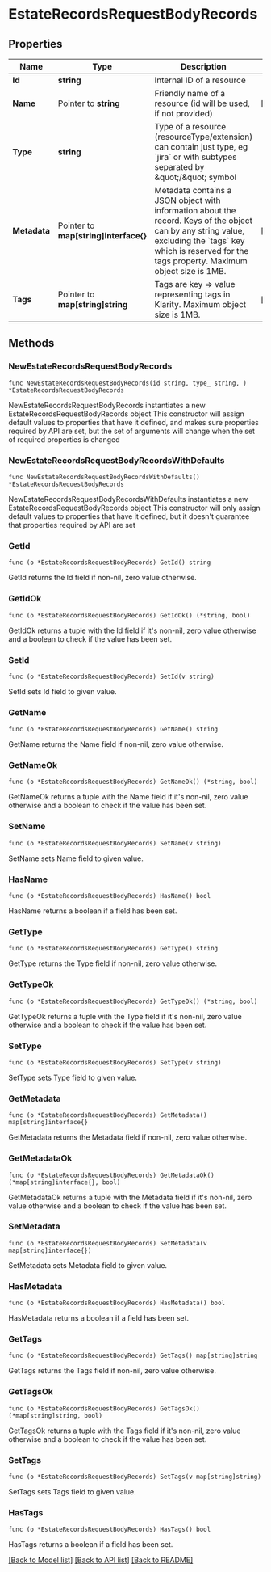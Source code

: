 # EstateRecordsRequestBodyRecords

## Properties

Name | Type | Description | Notes
------------ | ------------- | ------------- | -------------
**Id** | **string** | Internal ID of a resource | 
**Name** | Pointer to **string** | Friendly name of a resource (id will be used, if not provided) | [optional] 
**Type** | **string** | Type of a resource (resourceType/extension) can contain just type, eg &#x60;jira&#x60; or with subtypes separated by \&quot;/\&quot; symbol | 
**Metadata** | Pointer to **map[string]interface{}** | Metadata contains a JSON object with information about the record. Keys of the object can by any string value, excluding the &#x60;tags&#x60; key which is reserved for the tags property. Maximum object size is 1MB.  | [optional] 
**Tags** | Pointer to **map[string]string** | Tags are key &#x3D;&gt; value representing tags in Klarity. Maximum object size is 1MB. | [optional] 

## Methods

### NewEstateRecordsRequestBodyRecords

`func NewEstateRecordsRequestBodyRecords(id string, type_ string, ) *EstateRecordsRequestBodyRecords`

NewEstateRecordsRequestBodyRecords instantiates a new EstateRecordsRequestBodyRecords object
This constructor will assign default values to properties that have it defined,
and makes sure properties required by API are set, but the set of arguments
will change when the set of required properties is changed

### NewEstateRecordsRequestBodyRecordsWithDefaults

`func NewEstateRecordsRequestBodyRecordsWithDefaults() *EstateRecordsRequestBodyRecords`

NewEstateRecordsRequestBodyRecordsWithDefaults instantiates a new EstateRecordsRequestBodyRecords object
This constructor will only assign default values to properties that have it defined,
but it doesn't guarantee that properties required by API are set

### GetId

`func (o *EstateRecordsRequestBodyRecords) GetId() string`

GetId returns the Id field if non-nil, zero value otherwise.

### GetIdOk

`func (o *EstateRecordsRequestBodyRecords) GetIdOk() (*string, bool)`

GetIdOk returns a tuple with the Id field if it's non-nil, zero value otherwise
and a boolean to check if the value has been set.

### SetId

`func (o *EstateRecordsRequestBodyRecords) SetId(v string)`

SetId sets Id field to given value.


### GetName

`func (o *EstateRecordsRequestBodyRecords) GetName() string`

GetName returns the Name field if non-nil, zero value otherwise.

### GetNameOk

`func (o *EstateRecordsRequestBodyRecords) GetNameOk() (*string, bool)`

GetNameOk returns a tuple with the Name field if it's non-nil, zero value otherwise
and a boolean to check if the value has been set.

### SetName

`func (o *EstateRecordsRequestBodyRecords) SetName(v string)`

SetName sets Name field to given value.

### HasName

`func (o *EstateRecordsRequestBodyRecords) HasName() bool`

HasName returns a boolean if a field has been set.

### GetType

`func (o *EstateRecordsRequestBodyRecords) GetType() string`

GetType returns the Type field if non-nil, zero value otherwise.

### GetTypeOk

`func (o *EstateRecordsRequestBodyRecords) GetTypeOk() (*string, bool)`

GetTypeOk returns a tuple with the Type field if it's non-nil, zero value otherwise
and a boolean to check if the value has been set.

### SetType

`func (o *EstateRecordsRequestBodyRecords) SetType(v string)`

SetType sets Type field to given value.


### GetMetadata

`func (o *EstateRecordsRequestBodyRecords) GetMetadata() map[string]interface{}`

GetMetadata returns the Metadata field if non-nil, zero value otherwise.

### GetMetadataOk

`func (o *EstateRecordsRequestBodyRecords) GetMetadataOk() (*map[string]interface{}, bool)`

GetMetadataOk returns a tuple with the Metadata field if it's non-nil, zero value otherwise
and a boolean to check if the value has been set.

### SetMetadata

`func (o *EstateRecordsRequestBodyRecords) SetMetadata(v map[string]interface{})`

SetMetadata sets Metadata field to given value.

### HasMetadata

`func (o *EstateRecordsRequestBodyRecords) HasMetadata() bool`

HasMetadata returns a boolean if a field has been set.

### GetTags

`func (o *EstateRecordsRequestBodyRecords) GetTags() map[string]string`

GetTags returns the Tags field if non-nil, zero value otherwise.

### GetTagsOk

`func (o *EstateRecordsRequestBodyRecords) GetTagsOk() (*map[string]string, bool)`

GetTagsOk returns a tuple with the Tags field if it's non-nil, zero value otherwise
and a boolean to check if the value has been set.

### SetTags

`func (o *EstateRecordsRequestBodyRecords) SetTags(v map[string]string)`

SetTags sets Tags field to given value.

### HasTags

`func (o *EstateRecordsRequestBodyRecords) HasTags() bool`

HasTags returns a boolean if a field has been set.


[[Back to Model list]](../README.md#documentation-for-models) [[Back to API list]](../README.md#documentation-for-api-endpoints) [[Back to README]](../README.md)



